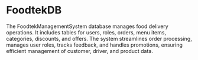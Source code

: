 # FoodtekDB
The FoodtekManagementSystem database manages food delivery operations. It includes tables for users, roles, orders, menu items, categories, discounts, and offers. The system streamlines order processing, manages user roles, tracks feedback, and handles promotions, ensuring efficient management of customer, driver, and product data.
